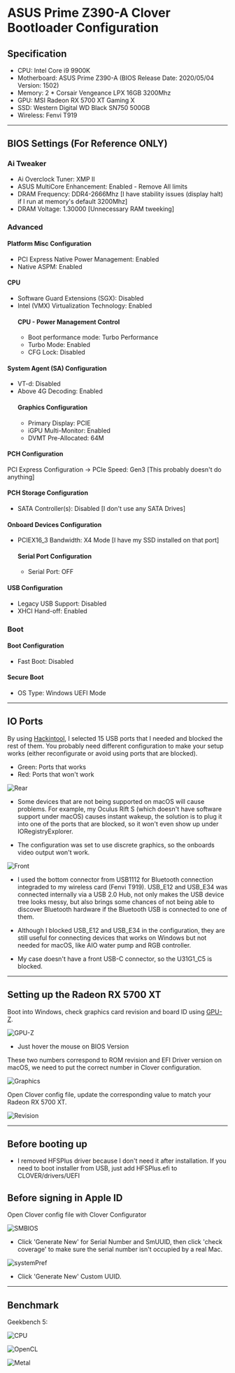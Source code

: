# ASUS Prime Z390-A Clover Bootloader Configuration

## Specification
* CPU: Intel Core i9 9900K
* Motherboard: ASUS Prime Z390-A (BIOS Release Date: 2020/05/04 Version: 1502)
* Memory: 2 * Corsair Vengeance LPX 16GB 3200Mhz
* GPU: MSI Radeon RX 5700 XT Gaming X 
* SSD: Western Digital WD Black SN750 500GB
* Wireless: Fenvi T919

---
## BIOS Settings (For Reference ONLY)

### Ai Tweaker
* Ai Overclock Tuner: XMP II
* ASUS MultiCore Enhancement: Enabled - Remove All limits
* DRAM Frequency: DDR4-2666Mhz [I have stability issues (display halt) if I run at memory's default 3200Mhz]
* DRAM Voltage: 1.30000 [Unnecessary RAM tweeking]


### Advanced
#### Platform Misc Configuration
* PCI Express Native Power Management: Enabled
* Native ASPM: Enabled

#### CPU
* Software Guard Extensions (SGX): Disabled
* Intel (VMX) Virtualization Technology: Enabled
    #### CPU - Power Management Control
    * Boot performance mode: Turbo Performance
    * Turbo Mode: Enabled
    * CFG Lock: Disabled

#### System Agent (SA) Configuration
* VT-d: Disabled
* Above 4G Decoding: Enabled
    #### Graphics Configuration
    * Primary Display: PCIE
    * iGPU Multi-Monitor: Enabled
    * DVMT Pre-Allocated: 64M

#### PCH Configuration
PCI Express Configuration -> PCIe Speed: Gen3
[This probably doesn't do anything]

#### PCH Storage Configuration
* SATA Controller(s): Disabled [I don't use any SATA Drives]

#### Onboard Devices Configuration
* PCIEX16_3 Bandwidth: X4 Mode [I have my SSD installed on that port]
    #### Serial Port Configuration
    * Serial Port: OFF

#### USB Configuration
* Legacy USB Support: Disabled
* XHCI Hand-off: Enabled

### Boot

#### Boot Configuration
* Fast Boot: Disabled

#### Secure Boot
* OS Type: Windows UEFI Mode

---
## IO Ports

By using [Hackintool](https://github.com/headkaze/Hackintool), I selected 15 USB ports that I needed and blocked the rest of them. You probably need different configuration to make your setup works (either reconfigurate or avoid using ports that are blocked).

* Green: Ports that works
* Red: Ports that won't work 

![Rear](/Pictures/rearIO.png)

* Some devices that are not being supported on macOS will cause problems. For example, my Oculus Rift S (which doesn't have software support under macOS) causes instant wakeup, the solution is to plug it into one of the ports that are blocked, so it won't even show up under IORegistryExplorer.

* The configuration was set to use discrete graphics, so the onboards video output won't work.

![Front](/Pictures/frontIO.png)

* I used the bottom connector from USB1112 for Bluetooth connection integraded to my wireless card (Fenvi T919). USB_E12 and USB_E34 was connected internally via a USB 2.0 Hub, not only makes the USB device tree looks messy, but also brings some chances of not being able to discover Bluetooth hardware if the Bluetooth USB is connected to one of them.

* Although I blocked USB_E12 and USB_E34 in the configuration, they are still useful for connecting devices that works on Windows but not needed for macOS, like AIO water pump and RGB controller.

* My case doesn't have a front USB-C connector, so the U31G1_C5 is blocked.

---
## Setting up the Radeon RX 5700 XT

Boot into Windows, check graphics card revision and board ID using [GPU-Z](https://www.techpowerup.com/gpuz/).

![GPU-Z](/Pictures/graphicsRevision.PNG)

* Just hover the mouse on BIOS Version

These two numbers correspond to ROM revision and EFI Driver version on macOS, we need to put the correct number in Clover configuration.

![Graphics](/Pictures/graphics.png)

Open Clover config file, update the corresponding value to match your Radeon RX 5700 XT.

![Revision](/Pictures/gpuRevision.png)

---
## Before booting up

* I removed HFSPlus driver because I don't need it after installation. If you need to boot installer from USB, just add HFSPlus.efi to CLOVER/drivers/UEFI

## Before signing in Apple ID

Open Clover config file with Clover Configurator

![SMBIOS](/Pictures/SMBIOS.png)

* Click 'Generate New' for Serial Number and SmUUID, then click 'check coverage' to make sure the serial number isn't occupied by a real Mac.

![systemPref](/Pictures/systemPref.png)

* Click 'Generate New' Custom UUID.

---
## Benchmark

Geekbench 5:

![CPU](/Pictures/CPU.png)

![OpenCL](/Pictures/OpenCL.png)

![Metal](/Pictures/Metal.png)